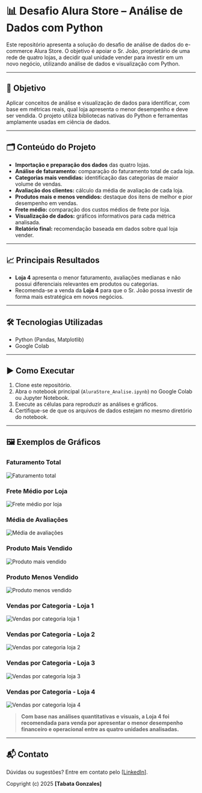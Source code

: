 # 📊 Desafio Alura Store – Análise de Dados com Python

Este repositório apresenta a solução do desafio de análise de dados do e-commerce Alura Store. O objetivo é apoiar o Sr. João, proprietário de uma rede de quatro lojas, a decidir qual unidade vender para investir em um novo negócio, utilizando análise de dados e visualização com Python.

---

## 🚀 Objetivo

Aplicar conceitos de análise e visualização de dados para identificar, com base em métricas reais, qual loja apresenta o menor desempenho e deve ser vendida. O projeto utiliza bibliotecas nativas do Python e ferramentas amplamente usadas em ciência de dados.

---

## 🗂️ Conteúdo do Projeto

- **Importação e preparação dos dados** das quatro lojas.
- **Análise de faturamento:** comparação do faturamento total de cada loja.
- **Categorias mais vendidas:** identificação das categorias de maior volume de vendas.
- **Avaliação dos clientes:** cálculo da média de avaliação de cada loja.
- **Produtos mais e menos vendidos:** destaque dos itens de melhor e pior desempenho em vendas.
- **Frete médio:** comparação dos custos médios de frete por loja.
- **Visualização de dados:** gráficos informativos para cada métrica analisada.
- **Relatório final:** recomendação baseada em dados sobre qual loja vender.

---

## 📈 Principais Resultados

- **Loja 4** apresenta o menor faturamento, avaliações medianas e não possui diferenciais relevantes em produtos ou categorias.
- Recomenda-se a venda da **Loja 4** para que o Sr. João possa investir de forma mais estratégica em novos negócios.

---

## 🛠️ Tecnologias Utilizadas

- Python (Pandas, Matplotlib)
- Google Colab

---

## ▶️ Como Executar

1. Clone este repositório.
2. Abra o notebook principal (`AluraStore_Analise.ipynb`) no Google Colab ou Jupyter Notebook.
3. Execute as células para reproduzir as análises e gráficos.
4. Certifique-se de que os arquivos de dados estejam no mesmo diretório do notebook.

---

## 🖼️ Exemplos de Gráficos

### Faturamento Total
![Faturamento total](imagens/faturamento_total.png)

### Frete Médio por Loja
![Frete médio por loja](imagens/frete_medio_por_loja.png)

### Média de Avaliações
![Média de avaliações](imagens/media_de_avaliacoes.png)

### Produto Mais Vendido
![Produto mais vendido](imagens/produto_mais_vendido.png)

### Produto Menos Vendido
![Produto menos vendido](imagens/produto_menos_vendido.png)

### Vendas por Categoria - Loja 1
![Vendas por categoria loja 1](imagens/vendas_por_categoria_loja_1.png)

### Vendas por Categoria - Loja 2
![Vendas por categoria loja 2](imagens/vendas_por_categoria_loja_2.png)

### Vendas por Categoria - Loja 3
![Vendas por categoria loja 3](imagens/vendas_por_categoria_loja_3.png)

### Vendas por Categoria - Loja 4
![Vendas por categoria loja 4](imagens/vendas_por_categoria_loja_4.png)

> **Com base nas análises quantitativas e visuais, a Loja 4 foi recomendada para venda por apresentar o menor desempenho financeiro e operacional entre as quatro unidades analisadas.**

---

## 📬 Contato

Dúvidas ou sugestões? Entre em contato pelo [[LinkedIn](https://www.linkedin.com/in/tabatagonzales/)].

Copyright (c) 2025 **[Tabata Gonzales]**

